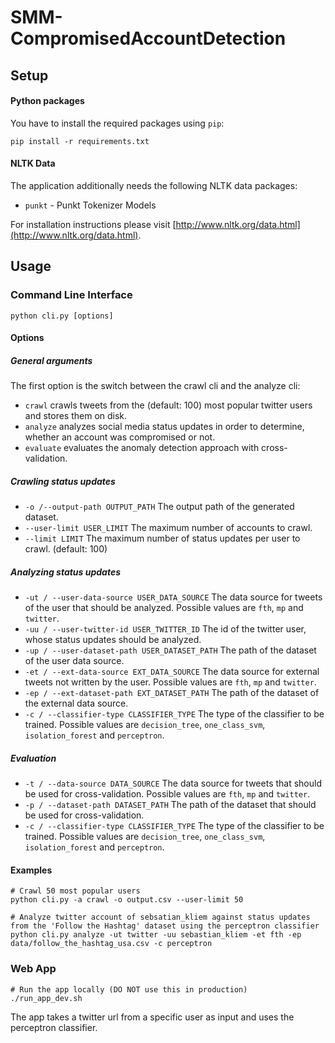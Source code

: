 # SMM-CompromisedAccountDetection

## Setup
#### Python packages
You have to install the required packages using ```pip```:
```
pip install -r requirements.txt
```

#### NLTK Data
The application additionally needs the following NLTK data packages:
- ```punkt``` - Punkt Tokenizer Models

For installation instructions please visit [http://www.nltk.org/data.html](http://www.nltk.org/data.html).

## Usage
### Command Line Interface
```python cli.py [options]```

#### Options
##### General arguments
The first option is the switch between the crawl cli and the analyze cli:
- ```crawl``` crawls tweets from the (default: 100) most popular twitter users and stores them on disk.
- ```analyze``` analyzes social media status updates in order to determine, whether an account was compromised or not.
- ```evaluate``` evaluates the anomaly detection approach with cross-validation.

##### Crawling status updates
- ```-o /--output-path OUTPUT_PATH``` The output path of the generated dataset.
- ```--user-limit USER_LIMIT``` The maximum number of accounts to crawl.
- ```--limit LIMIT``` The maximum number of status updates per user to crawl. (default: 100)

##### Analyzing status updates
- ```-ut / --user-data-source USER_DATA_SOURCE``` The data source for tweets of the user that should be analyzed. Possible values are ```fth```, ```mp``` and ```twitter```.
- ```-uu / --user-twitter-id USER_TWITTER_ID``` The id of the twitter user, whose status updates should be analyzed.
- ```-up / --user-dataset-path USER_DATASET_PATH``` The path of the dataset of the user data source.
- ```-et / --ext-data-source EXT_DATA_SOURCE``` The data source for external tweets not written by the user. Possible values are ```fth```, ```mp``` and ```twitter```.
- ```-ep / --ext-dataset-path EXT_DATASET_PATH``` The path of the dataset of the external data source.
- ```-c / --classifier-type CLASSIFIER_TYPE``` The type of the classifier to be trained. Possible values are ```decision_tree```, ```one_class_svm```, ```isolation_forest``` and ```perceptron```.

##### Evaluation
- ```-t / --data-source DATA_SOURCE``` The data source for tweets that should be used for cross-validation. Possible values are ```fth```, ```mp``` and ```twitter```.
- ```-p / --dataset-path DATASET_PATH``` The path of the dataset that should be used for cross-validation.
- ```-c / --classifier-type CLASSIFIER_TYPE``` The type of the classifier to be trained. Possible values are ```decision_tree```, ```one_class_svm```, ```isolation_forest``` and ```perceptron```.

#### Examples
```
# Crawl 50 most popular users
python cli.py -a crawl -o output.csv --user-limit 50

# Analyze twitter account of sebsatian_kliem against status updates from the 'Follow the Hashtag' dataset using the perceptron classifier
python cli.py analyze -ut twitter -uu sebastian_kliem -et fth -ep data/follow_the_hashtag_usa.csv -c perceptron
```

### Web App
```
# Run the app locally (DO NOT use this in production)
./run_app_dev.sh
```

The app takes a twitter url from a specific user as input and uses the perceptron classifier.
